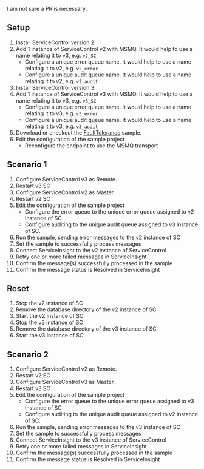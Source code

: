 I am not sure a PR is necessary:

## Setup

1. Install ServiceControl version 2.
1. Add 1 instance of ServiceControl v2 with MSMQ. It would help to use a name relating it to v3, e.g. `v2_SC`
   - Configure a unique error queue name. It would help to use a name relating it to v2, e.g. `v2_error`
   - Configure a unique audit queue name. It would help to use a name relating it to v2, e.g. `v2_audit`
1. Install ServiceControl version 3
1. Add 1 instance of ServiceControl v3 with MSMQ. It would help to use a name relating it to v3, e.g. `v3_SC`
   - Configure a unique error queue name. It would help to use a name relating it to v3, e.g. `v3_error`
   - Configure a unique audit queue name. It would help to use a name relating it to v3, e.g. `v3_audit`
1. Download or checkout the [FaultTolerance](https://docs.particular.net/samples/faulttolerance/) sample.
1. Edit the configuration of the sample project
   - Reconfigure the endpoint to use the MSMQ transport
   
## Scenario 1   
1. Configure ServiceControl v3 as Remote.
1. Restart v3 SC
1. Configure ServiceControl v2 as Master. 
1. Restart v2 SC
1. Edit the configuration of the sample project
   - Configure the error queue to the unique error queue assigned to v2 instance of SC
   - Configure auditing to the unique audit queue assigned to v3 instance of SC.
1. Run the sample, sending error messages to the v2 instance of SC
1. Set the sample to successfully process messages
1. Connect ServiceInsight to the v2 instance of ServiceControl
1. Retry one or more failed messages in ServiceInsight
1. Confirm the message(s) successfully processed in the sample
1. Confirm the message status is Resolved in ServiceInsight

## Reset 
1. Stop the v2 instance of SC
1. Remove the database directory of the v2 instance of SC
1. Start the v2 instance of SC
1. Stop the v3 instance of SC
1. Remove the database directory of the v3 instance of SC
1. Start the v3 instance of SC

## Scenario 2
1. Configure ServiceControl v2 as Remote.
1. Restart v2 SC
1. Configure ServiceControl v3 as Master. 
1. Restart v3 SC
1. Edit the configuration of the sample project
   - Configure the error queue to the unique error queue assigned to v3 instance of SC
   - Configure auditing to the unique audit queue assigned to v2 instance of SC.
1. Run the sample, sending error messages to the v3 instance of SC
1. Set the sample to successfully process messages
1. Connect ServiceInsight to the v3 instance of ServiceControl
1. Retry one or more failed messages in ServiceInsight
1. Confirm the message(s) successfully processed in the sample
1. Confirm the message status is Resolved in ServiceInsight
